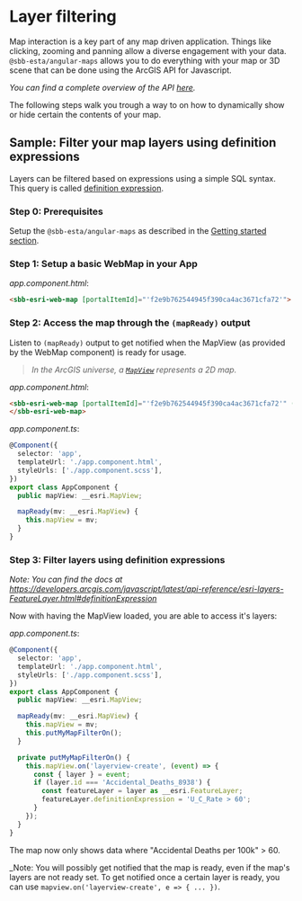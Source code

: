 # Layer filtering

Map interaction is a key part of any map driven application. Things like clicking, zooming and panning allow a diverse engagement with your data. `@sbb-esta/angular-maps` allows you to do everything with your map or 3D scene that can be done using the ArcGIS API for Javascript.

_You can find a complete overview of the API [here](https://developers.arcgis.com/javascript/latest/api-reference/)._

The following steps walk you trough a way to on how to dynamically show or hide certain the contents of your map.

## Sample: Filter your map layers using definition expressions

Layers can be filtered based on expressions using a simple SQL syntax. This query is called [definition expression](https://developers.arcgis.com/javascript/latest/api-reference/esri-layers-FeatureLayer.html#definitionExpression).

### Step 0: Prerequisites

Setup the `@sbb-esta/angular-maps` as described in the [Getting started section](/maps/introduction/getting-started).

### Step 1: Setup a basic WebMap in your App

_app.component.html_:

```html
<sbb-esri-web-map [portalItemId]="'f2e9b762544945f390ca4ac3671cfa72'"> </sbb-esri-web-map>
```

### Step 2: Access the map through the `(mapReady)` output

Listen to `(mapReady)` output to get notified when the MapView (as provided by the WebMap component) is ready for usage.

> _In the ArcGIS universe, a [`MapView`](https://developers.arcgis.com/javascript/latest/api-reference/esri-views-MapView.html) represents a 2D map._

_app.component.html_:

```html
<sbb-esri-web-map [portalItemId]="'f2e9b762544945f390ca4ac3671cfa72'" (mapReady)="mapReady($event)">
</sbb-esri-web-map>
```

_app.component.ts_:

```ts
@Component({
  selector: 'app',
  templateUrl: './app.component.html',
  styleUrls: ['./app.component.scss'],
})
export class AppComponent {
  public mapView: __esri.MapView;

  mapReady(mv: __esri.MapView) {
    this.mapView = mv;
  }
}
```

### Step 3: Filter layers using definition expressions

_Note: You can find the docs at <https://developers.arcgis.com/javascript/latest/api-reference/esri-layers-FeatureLayer.html#definitionExpression>_

Now with having the MapView loaded, you are able to access it's layers:

_app.component.ts_:

```ts
@Component({
  selector: 'app',
  templateUrl: './app.component.html',
  styleUrls: ['./app.component.scss'],
})
export class AppComponent {
  public mapView: __esri.MapView;

  mapReady(mv: __esri.MapView) {
    this.mapView = mv;
    this.putMyMapFilterOn();
  }

  private putMyMapFilterOn() {
    this.mapView.on('layerview-create', (event) => {
      const { layer } = event;
      if (layer.id === 'Accidental_Deaths_8938') {
        const featureLayer = layer as __esri.FeatureLayer;
        featureLayer.definitionExpression = 'U_C_Rate > 60';
      }
    });
  }
}
```

The map now only shows data where "Accidental Deaths per 100k" > 60.

\_Note: You will possibly get notified that the map is ready, even if the map's layers are not ready set. To get notified once a certain layer is ready, you can use `mapview.on('layerview-create', e => { ... })`.
